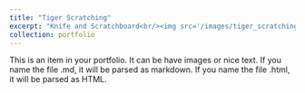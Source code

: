 ```yaml
---
title: "Tiger Scratching"
excerpt: "Knife and Scratchboard<br/><img src='/images/tiger_scratching.jpg' width='200'/>"
collection: portfolio
---
```


This is an item in your portfolio. It can be have images or nice text. If you name the file .md, it will be parsed as markdown. If you name the file .html, it will be parsed as HTML. 

